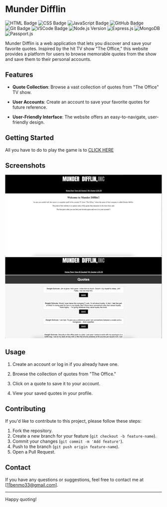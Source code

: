 # Munder Difflin

![HTML Badge](https://img.shields.io/badge/HTML-239120?style=for-the-badge&logo=html5&logoColor=white)
![CSS Badge](https://img.shields.io/badge/CSS-239120?&style=for-the-badge&logo=css3&logoColor=white)
![JavaScript Badge](https://img.shields.io/badge/JavaScript-323330?style=for-the-badge&logo=javascript&logoColor=F7DF1E)
![GitHub Badge](https://img.shields.io/badge/GitHub-100000?style=for-the-badge&logo=github&logoColor=white)
![Git Badge](https://img.shields.io/badge/GIT-E44C30?style=for-the-badge&logo=git&logoColor=white)
![VSCode Badge](https://img.shields.io/badge/Made%20for-VSCode-1f425f.svg)
![Node.js Version](https://img.shields.io/badge/Node.js-43853D?style=for-the-badge&logo=node.js&logoColor=white)
![Express.js](https://img.shields.io/badge/Express.js-404D59?style=for-the-badge)
![MongoDB](https://img.shields.io/badge/MongoDB-4EA94B?style=for-the-badge&logo=mongodb&logoColor=white)
![Passport.js](https://img.shields.io/badge/Passport.js-v1.0-blue)



Munder Difflin is a web application that lets you discover and save your favorite quotes. Inspired by the hit TV show "The Office," this website provides a platform for users to browse memorable quotes from the show and save them to their personal accounts.

## Features

- **Quote Collection**: Browse a vast collection of quotes from "The Office" TV show.

- **User Accounts**: Create an account to save your favorite quotes for future reference.

- **User-Friendly Interface**: The website offers an easy-to-navigate, user-friendly design.

## Getting Started

All you have to do to play the game is to [CLICK HERE](https://munder-difflin-1c754b52c7e7.herokuapp.com/)

## Screenshots
![Alt text](image.png)
![ss](image-1.png)
## Usage

1. Create an account or log in if you already have one.

2. Browse the collection of quotes from "The Office."

3. Click on a quote to save it to your account.

4. View your saved quotes in your profile.

## Contributing

If you'd like to contribute to this project, please follow these steps:

1. Fork the repository.
2. Create a new branch for your feature (`git checkout -b feature-name`).
3. Commit your changes (`git commit -m 'Add feature'`).
4. Push to the branch (`git push origin feature-name`).
5. Open a Pull Request.

## Contact

If you have any questions or suggestions, feel free to contact me at [11benmo33@gmail.com].

---

Happy quoting!